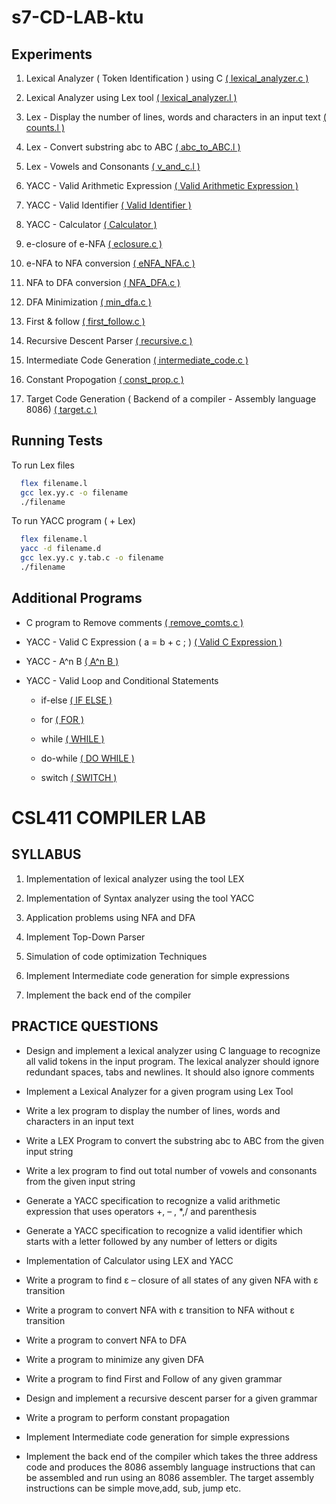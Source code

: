 # s7-CD-LAB-ktu


## Experiments

1.  Lexical Analyzer ( Token Identification ) using C [( lexical_analyzer.c )](https://github.com/JISHNU-2002/s7-CD-LAB-ktu/blob/main/01%20Lexical%20Analyzer%20(%20C%20)/1%20Identify%20Tokens%20(%20Lex%20-%20C%20)%20/lexical_analyzer.c)


2.  Lexical Analyzer using Lex tool      [( lexical_analyzer.l )](https://github.com/JISHNU-2002/s7-CD-LAB-ktu/blob/main/02%20LEX/1%20Lexical%20Analyzer%20(%20Lex%20)/lexical_analyzer.l)

3.  Lex - Display the number of lines, words and characters in an input text [( counts.l )](https://github.com/JISHNU-2002/s7-CD-LAB-ktu/blob/main/02%20LEX/2%20Counts/counts.l)

4.  Lex - Convert substring abc to ABC [( abc_to_ABC.l )](https://github.com/JISHNU-2002/s7-CD-LAB-ktu/blob/main/02%20LEX/3%20Substring%20(%20abc%20)/abc_to_ABC.l)

5.  Lex - Vowels and Consonants [( v_and_c.l )](https://github.com/JISHNU-2002/s7-CD-LAB-ktu/blob/main/02%20LEX/4%20Vowels%20%26%20Consonants/v_and_c.l)

6.  YACC - Valid Arithmetic Expression [( Valid Arithmetic Expression )](https://github.com/JISHNU-2002/s7-CD-LAB-ktu/tree/main/03%20YACC/1%20Valid%20or%20Invalid/01%20Valid%20Arithmetic%20Expression)

7.  YACC - Valid Identifier [( Valid Identifier )](https://github.com/JISHNU-2002/s7-CD-LAB-ktu/tree/main/03%20YACC/1%20Valid%20or%20Invalid/02%20Valid%20Identifier)

8.  YACC - Calculator [( Calculator )](https://github.com/JISHNU-2002/s7-CD-LAB-ktu/tree/main/03%20YACC/2%20Calculator)

9.  e-closure of e-NFA [( eclosure.c )](https://github.com/JISHNU-2002/s7-CD-LAB-ktu/blob/main/04%20%CE%B5closure%20%20of%20%CE%B5NFA/eclosure.c)

10. e-NFA to NFA conversion [( eNFA_NFA.c )](https://github.com/JISHNU-2002/s7-CD-LAB-ktu/blob/main/05%20%CE%B5NFA%20to%20NFA/eNFA_NFA.c)

11. NFA to DFA conversion [( NFA_DFA.c )](https://github.com/JISHNU-2002/s7-CD-LAB-ktu/blob/main/06%20NFA%20to%20DFA/NFA_DFA.c)

12. DFA Minimization [( min_dfa.c )](https://github.com/JISHNU-2002/s7-CD-LAB-ktu/blob/main/07%20DFA%20Minimization/min_dfa.c)

13. First & follow [( first_follow.c )](https://github.com/JISHNU-2002/s7-CD-LAB-ktu/blob/main/08%20First%20%26%20Follow/first_follow.c)

14. Recursive Descent Parser [( recursive.c )](https://github.com/JISHNU-2002/s7-CD-LAB-ktu/blob/main/09%20Recursive%20Descent%20Parser%20(%20Top%20Down%20)/recursive.c)

15. Intermediate Code Generation [( intermediate_code.c )](https://github.com/JISHNU-2002/s7-CD-LAB-ktu/blob/main/10%20Intermediate%20Code%20Generation/intermediate_code.c)

16. Constant Propogation [( const_prop.c )](https://github.com/JISHNU-2002/s7-CD-LAB-ktu/blob/main/11%20Constant%20Propogation%20(%20Code%20Optimization%20)/const_prop.c)

17. Target Code Generation ( Backend of a compiler - Assembly language 8086) [( target.c )](https://github.com/JISHNU-2002/s7-CD-LAB-ktu/blob/main/12%20Target%20Code%20Generation%20(%20Backend%208086%20)/target.c)


## Running Tests

To run Lex files

```bash
  flex filename.l
  gcc lex.yy.c -o filename
  ./filename
```

To run YACC program ( + Lex)

```bash
  flex filename.l
  yacc -d filename.d
  gcc lex.yy.c y.tab.c -o filename
  ./filename
```

## Additional Programs

- C program to Remove comments [( remove_comts.c )](https://github.com/JISHNU-2002/s7-CD-LAB-ktu/blob/main/01%20Lexical%20Analyzer%20(%20C%20)/2%20Remove%20Comments/remove_comts.c)

- YACC - Valid C Expression ( a = b + c ; ) [( Valid C Expression )](https://github.com/JISHNU-2002/s7-CD-LAB-ktu/tree/main/03%20YACC/1%20Valid%20or%20Invalid/03%20Valid%20Expression%20(%20C%20))

- YACC - A^n B [( A^n B )](https://github.com/JISHNU-2002/s7-CD-LAB-ktu/tree/main/03%20YACC/1%20Valid%20or%20Invalid/04%20A%5En%20B)

- YACC - Valid Loop and Conditional Statements 
    - if-else [( IF ELSE )](https://github.com/JISHNU-2002/s7-CD-LAB-ktu/tree/main/03%20YACC/1%20Valid%20or%20Invalid/05%20IF%20ELSE)

    - for [( FOR )](https://github.com/JISHNU-2002/s7-CD-LAB-ktu/tree/main/03%20YACC/1%20Valid%20or%20Invalid/06%20FOR)

    - while [( WHILE )](https://github.com/JISHNU-2002/s7-CD-LAB-ktu/tree/main/03%20YACC/1%20Valid%20or%20Invalid/07%20WHILE)

    - do-while [( DO WHILE )](https://github.com/JISHNU-2002/s7-CD-LAB-ktu/tree/main/03%20YACC/1%20Valid%20or%20Invalid/08%20DO%20WHILE)

    - switch [( SWITCH )](https://github.com/JISHNU-2002/s7-CD-LAB-ktu/tree/main/03%20YACC/1%20Valid%20or%20Invalid/09%20SWITCH)


# CSL411 COMPILER LAB

## SYLLABUS

1. Implementation of lexical analyzer using the tool LEX

2. Implementation of Syntax analyzer using the tool YACC
3. Application problems using NFA and DFA
4. Implement Top-Down Parser
5. Simulation of code optimization Techniques
6. Implement Intermediate code generation for simple expressions
7. Implement the back end of the compiler

## PRACTICE QUESTIONS

- Design and implement a lexical analyzer using C language to recognize all valid tokens in the input program. The lexical analyzer should ignore redundant spaces, tabs and newlines. It should also ignore comments

- Implement a Lexical Analyzer for a given program using Lex Tool

- Write a lex program to display the number of lines, words and characters in an input text

- Write a LEX Program to convert the substring abc to ABC from the given input string

- Write a lex program to find out total number of vowels and consonants from the given input string

- Generate a YACC specification to recognize a valid arithmetic expression that uses operators +, – , *,/ and parenthesis

- Generate a YACC specification to recognize a valid identifier which starts with a letter followed by any number of letters or digits

- Implementation of Calculator using LEX and YACC

- Write a program to find ε – closure of all states of any given NFA with ε transition

- Write a program to convert NFA with ε transition to NFA without ε transition

- Write a program to convert NFA to DFA

- Write a program to minimize any given DFA

- Write a program to find First and Follow of any given grammar

- Design and implement a recursive descent parser for a given grammar

- Write a program to perform constant propagation

- Implement Intermediate code generation for simple expressions

- Implement the back end of the compiler which takes the three address code and produces the 8086 assembly language instructions that can be assembled and run using an 8086 assembler. The target assembly instructions can be simple move,add, sub, jump etc.
